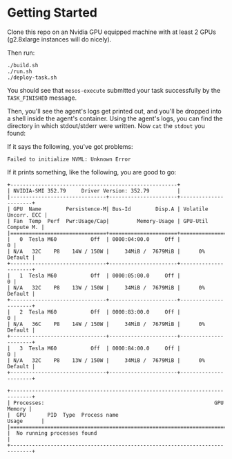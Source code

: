# Getting Started

Clone this repo on an Nvidia GPU equipped machine with at least 2 GPUs
(g2.8xlarge instances will do nicely).

Then run:

    ./build.sh
    ./run.sh
    ./deploy-task.sh

You should see that `mesos-execute` submitted your task successfully by the
`TASK_FINISHED` message.

Then, you'll see the agent's logs get printed out, and you'll be dropped into
a shell inside the agent's container. Using the agent's logs, you can find the
directory in which stdout/stderr were written. Now `cat` the `stdout` you found:

If it says the following, you've got problems:

    Failed to initialize NVML: Unknown Error

If it prints something, like the following, you are good to go:

    +------------------------------------------------------+                       
    | NVIDIA-SMI 352.79     Driver Version: 352.79         |                       
    |-------------------------------+----------------------+----------------------+
    | GPU  Name        Persistence-M| Bus-Id        Disp.A | Volatile Uncorr. ECC |
    | Fan  Temp  Perf  Pwr:Usage/Cap|         Memory-Usage | GPU-Util  Compute M. |
    |===============================+======================+======================|
    |   0  Tesla M60           Off  | 0000:04:00.0     Off |                    0 |
    | N/A   32C    P8    14W / 150W |     34MiB /  7679MiB |      0%      Default |
    +-------------------------------+----------------------+----------------------+
    |   1  Tesla M60           Off  | 0000:05:00.0     Off |                    0 |
    | N/A   32C    P8    13W / 150W |     34MiB /  7679MiB |      0%      Default |
    +-------------------------------+----------------------+----------------------+
    |   2  Tesla M60           Off  | 0000:83:00.0     Off |                    0 |
    | N/A   36C    P8    14W / 150W |     34MiB /  7679MiB |      0%      Default |
    +-------------------------------+----------------------+----------------------+
    |   3  Tesla M60           Off  | 0000:84:00.0     Off |                    0 |
    | N/A   32C    P8    13W / 150W |     34MiB /  7679MiB |      0%      Default |
    +-------------------------------+----------------------+----------------------+
                                                                                   
    +-----------------------------------------------------------------------------+
    | Processes:                                                       GPU Memory |
    |  GPU       PID  Type  Process name                               Usage      |
    |=============================================================================|
    |  No running processes found                                                 |
    +-----------------------------------------------------------------------------+

